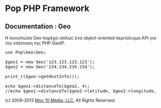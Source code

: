 Pop PHP Framework
=================

Documentation : Geo
-------------------

Η συνιστώσα Geo παρέχει απλώς ένα object-oriented περιτύλιγμα API για την επέκταση της PHP GeoIP.

<pre>
use Pop\Geo\Geo;

$geo1 = new Geo('123.123.123.123');
$geo2 = new Geo('234.234.234.234');

print_r($geo->getHostInfo());

echo $geo1->distanceTo($geo2, 4);
//echo $geo1->distanceTo($geo2->latitude, $geo2->longitude, 4);
</pre>

(c) 2009-2013 [Moc 10 Media, LLC.](http://www.moc10media.com) All Rights Reserved.
